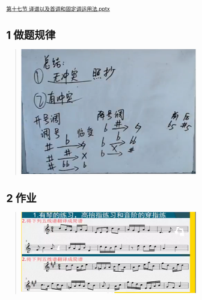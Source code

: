 [第十七节 译谱以及首调和固定调运用法.pptx](https://www.yuque.com/attachments/yuque/0/2022/pptx/12393765/1665714975150-92a98891-073b-41c2-859c-d223fdee1e4e.pptx)
# 1 做题规律
> ![image.png](./第十七节_译谱以及首调和固定调运用法.assets/20230302_1505558675.png)


# 2 作业
> ![image.png](./第十七节_译谱以及首调和固定调运用法.assets/20230302_1505556959.png)

